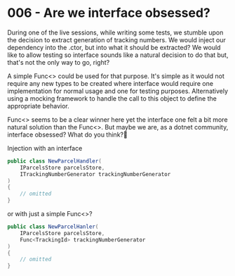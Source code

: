 # 006 - Are we interface obsessed? #

During one of the live sessions, while writing some tests, we stumble upon the decision to extract generation of tracking numbers. We would inject our dependency into the .ctor, but into what it should be extracted?
We would like to allow testing so interface sounds like a natural decision to do that but, that's not the only way to go, right?

A simple Func<> could be used for that purpose. It's simple as it would not require any new types to be created where interface would require one implementation for normal usage and one for testing purposes. Alternatively using a mocking framework to handle the call to this object to define the appropriate behavior.

Func<> seems to be a clear winner here yet the interface one felt a bit more natural solution than the Func<>. But maybe we are, as a dotnet community, interface obsessed? What do you think?🤔

Injection with an interface
```csharp
public class NewParcelHandler(
    IParcelsStore parcelsStore,
    ITrackingNumberGenerator trackingNumberGenerator
)
{
    // omitted
}
```
or with just a simple Func<>?
```csharp
public class NewParcelHanler(
    IParcelsStore parcelsStore,
    Func<TrackingId> trackingNumberGenerator
)
{
    // omitted
}
```